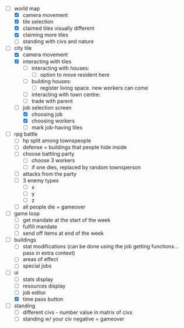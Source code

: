 - [ ] world map
	- [x] camera movement
	- [x] tile selection
	- [x] claimed tiles visually different
	- [x] claiming more tiles
	- [ ] standing with civs and nature
- [ ] city tile
	- [x] camera movement
	- [x] interacting with tiles
		- [ ] interacting with houses:
			- [ ] option to move resident here
		- [ ] building houses:
			- [ ] register living space. new workers can come
		- [ ] interacting with town centre:
		- [ ] trade with parent
	- [ ] job selection screen
		- [x] choosing job
		- [x] choosing workers
		- [ ] mark job-having tiles
- [ ] rpg battle
	- [ ] hp split among townspeople
	- [ ] defense = buildings that people hide inside
	- [ ] choose battling party
		- [ ] choose 3 workers
		- [ ] if one dies, replaced by random townsperson
	- [ ] attacks from the party
	- [ ] 3 enemy types
		- [ ] x
		- [ ] y
		- [ ] z
	- [ ] all people die = gameover
- [ ] game loop
	- [ ] get mandate at the start of the week
	- [ ] fulfill mandate
	- [ ] send off items at end of the week
- [ ] buildings
	- [ ] stat modifications (can be done using the job getting functions... pass in extra context)
	- [ ] areas of effect
	- [ ] special jobs
- [ ] ui
	- [ ] stats display
	- [ ] resources display
	- [ ] job editor
	- [x] time pass button
- [ ] standing
	- [ ] different civs - number value in matrix of civs
	- [ ] standing w/ your civ negative = gameover